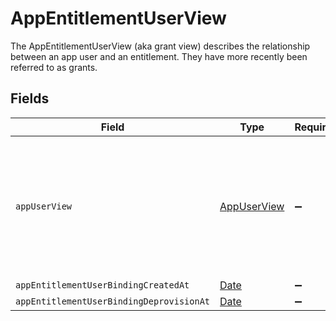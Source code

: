 # AppEntitlementUserView

 The AppEntitlementUserView (aka grant view) describes the relationship between an app user and an entitlement. They have more recently been referred to as grants.



## Fields

| Field                                                                                                                | Type                                                                                                                 | Required                                                                                                             | Description                                                                                                          |
| -------------------------------------------------------------------------------------------------------------------- | -------------------------------------------------------------------------------------------------------------------- | -------------------------------------------------------------------------------------------------------------------- | -------------------------------------------------------------------------------------------------------------------- |
| `appUserView`                                                                                                        | [AppUserView](../../models/shared/appuserview.md)                                                                    | :heavy_minus_sign:                                                                                                   |  The AppUserView contains an app user as well as paths for apps, identity users, and last usage in expanded arrays.<br/> |
| `appEntitlementUserBindingCreatedAt`                                                                                 | [Date](https://developer.mozilla.org/en-US/docs/Web/JavaScript/Reference/Global_Objects/Date)                        | :heavy_minus_sign:                                                                                                   | N/A                                                                                                                  |
| `appEntitlementUserBindingDeprovisionAt`                                                                             | [Date](https://developer.mozilla.org/en-US/docs/Web/JavaScript/Reference/Global_Objects/Date)                        | :heavy_minus_sign:                                                                                                   | N/A                                                                                                                  |